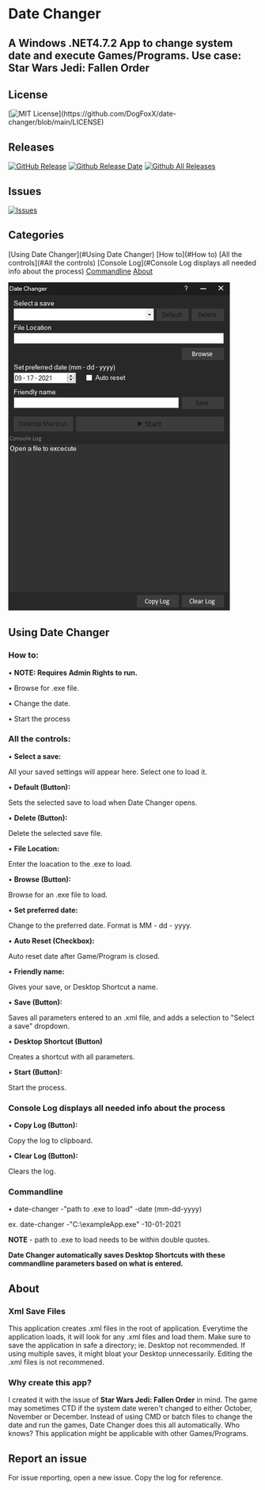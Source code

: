 # Date Changer
## A Windows .NET4.7.2 App to change system date and execute Games/Programs. Use case: Star Wars Jedi: Fallen Order

## License

[![MIT License](https://img.shields.io/apm/l/atomic-design-ui.svg?)](https://github.com/DogFoxX/date-changer/blob/main/LICENSE)

## Releases

[![GitHub Release](https://img.shields.io/github/v/release/dogfoxx/date-changer)](https://github.com/DogFoxX/date-changer/releases)
[![Github Release Date](https://img.shields.io/github/release-date/dogfoxx/date-changer)](#)
[![Github All Releases](https://img.shields.io/github/downloads/dogfoxx/date-changer/total.svg?style=flat)](#)

## Issues
[![Issues](https://img.shields.io/github/issues-raw/dogfoxx/date-changer)](https://github.com/dogfoxx/date-changer/issues)  

## Categories

[Using Date Changer](#Using Date Changer)
[How to](#How to)
[All the controls](#All the controls)
[Console Log](#Console Log displays all needed info about the process)
[Commandline](#Commandline)
[About](#About)

![alt text](https://raw.githubusercontent.com/DogFoxX/date-changer/main/main_window.JPG)

## Using Date Changer

### How to:
• **NOTE: Requires Admin Rights to run.**

• Browse for .exe file.

• Change the date.

• Start the process


### All the controls:
• **Select a save:**

All your saved settings will appear here. Select one to load it.


• **Default (Button):**

Sets the selected save to load when Date Changer opens.


• **Delete (Button):**

Delete the selected save file.


• **File Location:**

Enter the loacation to the .exe to load.


• **Browse (Button):**

Browse for an .exe file to load.


• **Set preferred date:**

Change to the preferred date. Format is MM - dd - yyyy.


• **Auto Reset (Checkbox):**

Auto reset date after Game/Program is closed.


• **Friendly name:**

Gives your save, or Desktop Shortcut a name.


• **Save (Button):**

Saves all parameters entered to an .xml file, and adds a selection to "Select a save" dropdown.


• **Desktop Shortcut (Button)**

Creates a shortcut with all parameters.


• **Start (Button):**

Start the process.


### Console Log displays all needed info about the process
• **Copy Log (Button):**

Copy the log to clipboard.


• **Clear Log (Button):**

Clears the log.

### Commandline

• date-changer -"path to .exe to load" -date (mm-dd-yyyy)

  ex. date-changer -"C:\exampleApp.exe" -10-01-2021
  
  **NOTE** - path to .exe to load needs to be within double quotes.
  
  **Date Changer automatically saves Desktop Shortcuts with these commandline parameters based on what is entered.**


## About

### Xml Save Files
This application creates .xml files in the root of application.
Everytime the application loads, it will look for any .xml files and load them.
Make sure to save the application in safe a directory; ie. Desktop not recommended. If using multiple saves, it might bloat your Desktop unnecessarily.
Editing the .xml files is not recommened.

### Why create this app?
I created it with the issue of **Star Wars Jedi: Fallen Order** in mind.
The game may sometimes CTD if the system date weren't changed to either October, November or December.
Instead of using CMD or batch files to change the date and run the games, Date Changer does this all automatically.
Who knows? This application might be applicable with other Games/Programs.

## Report an issue
For issue reporting, open a new issue.
Copy the log for reference.
